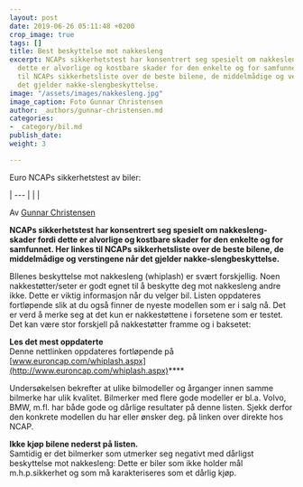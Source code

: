 ```yaml
---
layout: post
date: 2019-06-26 05:11:48 +0200
crop_image: true
tags: []
title: Best beskyttelse mot nakkesleng
excerpt: NCAPs sikkerhetstest har konsentrert seg spesielt om nakkesleng-skader fordi
  dette er alvorlige og kostbare skader for den enkelte og for samfunnet. Her linkes
  til NCAPs sikkerhetsliste over de beste bilene, de middelmådige og verstingene når
  det gjelder nakke-slengbeskyttelse.
image: "/assets/images/nakkesleng.jpg"
image_caption: Foto Gunnar Christensen
author: _authors/gunnar-christensen.md
categories:
- _category/bil.md
publish_date: 
weight: 3

---
```

Euro NCAPs sikkerhetstest av biler:

| --- |
|  |

Av [Gunnar Christensen](http://www.helping.no/gunnar.htm)

**NCAPs sikkerhetstest har konsentrert seg spesielt om nakkesleng-skader fordi dette er alvorlige og kostbare skader for den enkelte og for samfunnet. Her linkes til NCAPs sikkerhetsliste over de beste bilene, de middelmådige og verstingene når det gjelder nakke-slengbeskyttelse.**  
  
BIlenes beskyttelse mot nakkesleng (whiplash) er svært forskjellig. Noen nakkestøtter/seter er godt egnet til å beskytte deg mot nakkesleng andre ikke. Dette er viktig informasjon når du velger bil. Listen oppdateres fortløpende slik at du også finner de nyeste modellen som er i salg nå. Det er verd å merke seg at det kun er nakkestøttene i forsetene som er testet. Det kan være stor forskjell på nakkestøtter framme og i baksetet:

**Les det mest oppdaterte**  
Denne nettlinken oppdateres fortløpende på  
[www.euroncap.com/whiplash.aspx](http://www.euroncap.com/whiplash.aspx)****

Undersøkelsen bekrefter at ulike bilmodeller og årganger innen samme bilmerke har ulik kvalitet. Bilmerker med flere gode modeller er bl.a. Volvo, BMW, m.fl. har både gode og dårlige resultater på denne listen. Sjekk derfor den konkrete modellen du har eller ønsker deg. på linken over direkte hos NCAP.

**Ikke kjøp bilene nederst på listen.**  
Samtidig er det bilmerker som utmerker seg negativt med dårligst beskyttelse mot nakkesleng: Dette er biler som ikke holder mål m.h.p.sikkerhet og som må karakteriseres som et dårlig kjøp.
